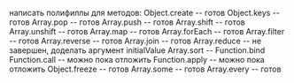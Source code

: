 написать полифиллы для методов:
Object.create -- готов
Object.keys -- готов
Array.pop -- готов
Array.push -- готов
Array.shift -- готов
Array.unshift -- готов
Array.map -- готов
Array.forEach -- готов
Array.filter -- готов
Array.reverse -- готов
Array.join -- готов
Array.reduce -- не завершен, доделать аргумент initialValue
Array.sort -- 
Function.bind
Function.call -- можно пока отложить
Function.apply -- можно пока отложить
Object.freeze -- готов
Array.some -- готов
Array.every -- готов